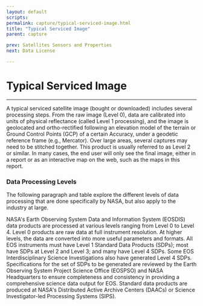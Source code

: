 ```yaml
---
layout: default
scripts:
permalink: capture/typical-serviced-image.html
title: "Typical Serviced Image"
parent: capture

prev: Satellites Sensors and Properties
next: Data License

---
```


# Typical Serviced Image

---

A typical serviced satellite image (bought or downloaded) includes several processing steps. From the raw image (Level 0), data are calibrated into units of physical reflectance (called Level 1 processing), and the image is geolocated and ortho-rectified following an elevation model of the terrain or Ground Control Points (GCP) of a certain Accuracy, under a geodetic reference frame (e.g., Mercator). Over large areas, several captures may need to be stitched together. This product is usually referred to as Level 2 or similar. In many cases, the end user will only see the final image, either in a report or as an interactive map on the web, such as the maps in this report.

### Data Processing Levels

The following paragraph and table explore the different levels of data processing that are done specifically by NASA, but also apply to the industry at large. 

NASA's Earth Observing System Data and Information System (EOSDIS) data products are processed at various levels ranging from Level 0 to Level 4. Level 0 products are raw data at full instrument resolution. At higher levels, the data are converted into more useful parameters and formats. All EOS instruments must have Level 1 Standard Data Products (SDPs); most have SDPs at Level 2 and Level 3; and many have Level 4 SDPs. Some EOS Interdisciplinary Science Investigations also have generated Level 4 SDPs. Specifications for the set of SDPs to be generated are reviewed by the Earth Observing System Project Science Office (EOSPSO) and NASA Headquarters to ensure completeness and consistency in providing a comprehensive science data output for EOS. Standard data products are produced at NASA's Distributed Active Archive Centers (DAACs) or Science Investigator-led Processing Systems (SIPS).